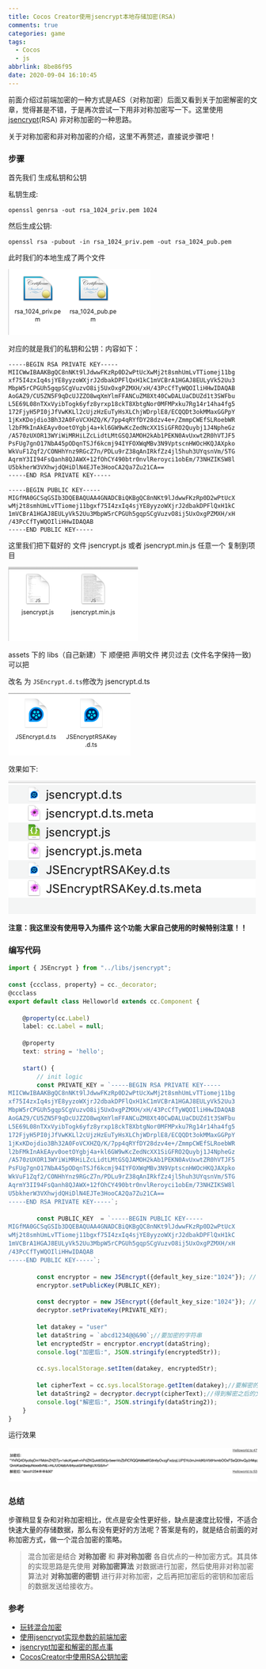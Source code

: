 ```yaml
---
title: Cocos Creator使用jsencrypt本地存储加密(RSA)
comments: true
categories: game
tags:
  - Cocos
  - js
abbrlink: 8be86f95
date: 2020-09-04 16:10:45
---
```


前面介绍过前端加密的一种方式是AES（对称加密）后面又看到关于加密解密的文章，觉得甚是不错，于是再次尝试一下用非对称加密写一下。这里使用[jsencrypt](https://github.com/travist/jsencrypt)(RSA) 非对称加密的一种思路。 
<!--more-->
关于对称加密和非对称加密的介绍，这里不再赘述，直接说步骤吧！

### 步骤

首先我们 生成私钥和公钥

私钥生成:

```shell
openssl genrsa -out rsa_1024_priv.pem 1024
```

然后生成公钥:

```shell
openssl rsa -pubout -in rsa_1024_priv.pem -out rsa_1024_pub.pem
```

此时我们的本地生成了两个文件

![image-20200904161632411](Cocos-Creator使用jsencrypt本地存储加密-RSA/image-20200904161632411.png)

对应的就是我们的私钥和公钥：内容如下：

```text
-----BEGIN RSA PRIVATE KEY-----
MIICWwIBAAKBgQC8nNKt9lJdwwFKzRp0D2wPtUcXwMj2t8smhUmLvTTiomej11bg
xf75I4zxIq4sjYE8yyzoWXjrJ2dbakDPFlQxH1kC1mVCBrA1HGAJ8EULyVk52Uu3
MbpW5rCPGUh5gqpSCgVuzvO8ij5UxOxgPZMXH/xH/43PcCfTyWQOIliHHwIDAQAB
AoGAZ9/CU5ZN5F9qDcUJZZO8wqXmYlmFFANCuZM8Xt40CwDALUaCDUZd1t3SWFbu
L5E69L08nTXxVyibTogk6yfz8yrxp18ckT8XbtgNor0MFMPxku7Rg14r14ha4fg5
172FjyH5PI0jJfVwKKLl2cUjzHzEuTyHsXLChjWDrplE8/ECQQDt3okMMaxGGPpY
1jKxKDojdio3Bh32A0FoVCXHZQ/K/7pp4qRYfDY28dzv4e+/ZmmpCWEfSLRoebWR
l2bFMkInAkEAyv0oetOYgbj4a+kl6GW9wKcZedNcXX1SiGFRO2Quybj1J4NpheGz
/A570zUXOR13WYiWiMRHiLZcLidtLMtGSQJAMOH2kAb1PEKN0AvUxwtZR0hVTJF5
PsFUg7gnO17NbA45pODqnTSJf6kcmj94IYFOXWqMBv3N9VptscnHWOcHKQJAXpko
WkVuF1Zqf2/CONHhYnz9RGcZ7n/PDLu9rZ38qAnIRkfZz4jl5huh3UYqsnVm/5TG
AqrmY3II94FsQanh8QJAWX+12fOhCY490btr0nvlReroyci1obEm/73NHZIKSW8l
U5bkherW3VXhwjdQHiDlN4EJTe3HooCA2Qa7Zu21CA==
-----END RSA PRIVATE KEY-----
```

```text
-----BEGIN PUBLIC KEY-----
MIGfMA0GCSqGSIb3DQEBAQUAA4GNADCBiQKBgQC8nNKt9lJdwwFKzRp0D2wPtUcX
wMj2t8smhUmLvTTiomej11bgxf75I4zxIq4sjYE8yyzoWXjrJ2dbakDPFlQxH1kC
1mVCBrA1HGAJ8EULyVk52Uu3MbpW5rCPGUh5gqpSCgVuzvO8ij5UxOxgPZMXH/xH
/43PcCfTyWQOIliHHwIDAQAB
-----END PUBLIC KEY-----
```

这里我们把下载好的 文件 jsencrypt.js 或者 jsencrypt.min.js 任意一个 复制到项目

![image-20200904170304784](Cocos-Creator使用jsencrypt本地存储加密-RSA/image-20200904170304784.png)

assets 下的 libs（自己新建）下 顺便把 声明文件 拷贝过去 (文件名字保持一致)可以把

 改名 为 `JSEncrypt.d.ts`修改为 jsencrypt.d.ts

![image-20200904171618152](Cocos-Creator使用jsencrypt本地存储加密-RSA/image-20200904171618152.png)

效果如下:

![image-20200904172019485](Cocos-Creator使用jsencrypt本地存储加密-RSA/image-20200904172019485.png)

**注意：我这里没有使用导入为插件 这个功能 大家自己使用的时候特别注意！！**

### 编写代码

```typescript
import { JSEncrypt } from "../libs/jsencrypt";

const {ccclass, property} = cc._decorator;
@ccclass
export default class Helloworld extends cc.Component {

    @property(cc.Label)
    label: cc.Label = null;

    @property
    text: string = 'hello';

    start() {
        // init logic
        const PRIVATE_KEY = `-----BEGIN RSA PRIVATE KEY-----
MIICWwIBAAKBgQC8nNKt9lJdwwFKzRp0D2wPtUcXwMj2t8smhUmLvTTiomej11bg
xf75I4zxIq4sjYE8yyzoWXjrJ2dbakDPFlQxH1kC1mVCBrA1HGAJ8EULyVk52Uu3
MbpW5rCPGUh5gqpSCgVuzvO8ij5UxOxgPZMXH/xH/43PcCfTyWQOIliHHwIDAQAB
AoGAZ9/CU5ZN5F9qDcUJZZO8wqXmYlmFFANCuZM8Xt40CwDALUaCDUZd1t3SWFbu
L5E69L08nTXxVyibTogk6yfz8yrxp18ckT8XbtgNor0MFMPxku7Rg14r14ha4fg5
172FjyH5PI0jJfVwKKLl2cUjzHzEuTyHsXLChjWDrplE8/ECQQDt3okMMaxGGPpY
1jKxKDojdio3Bh32A0FoVCXHZQ/K/7pp4qRYfDY28dzv4e+/ZmmpCWEfSLRoebWR
l2bFMkInAkEAyv0oetOYgbj4a+kl6GW9wKcZedNcXX1SiGFRO2Quybj1J4NpheGz
/A570zUXOR13WYiWiMRHiLZcLidtLMtGSQJAMOH2kAb1PEKN0AvUxwtZR0hVTJF5
PsFUg7gnO17NbA45pODqnTSJf6kcmj94IYFOXWqMBv3N9VptscnHWOcHKQJAXpko
WkVuF1Zqf2/CONHhYnz9RGcZ7n/PDLu9rZ38qAnIRkfZz4jl5huh3UYqsnVm/5TG
AqrmY3II94FsQanh8QJAWX+12fOhCY490btr0nvlReroyci1obEm/73NHZIKSW8l
U5bkherW3VXhwjdQHiDlN4EJTe3HooCA2Qa7Zu21CA==
-----END RSA PRIVATE KEY-----`;

        const PUBLIC_KEY  = `-----BEGIN PUBLIC KEY-----
MIGfMA0GCSqGSIb3DQEBAQUAA4GNADCBiQKBgQC8nNKt9lJdwwFKzRp0D2wPtUcX
wMj2t8smhUmLvTTiomej11bgxf75I4zxIq4sjYE8yyzoWXjrJ2dbakDPFlQxH1kC
1mVCBrA1HGAJ8EULyVk52Uu3MbpW5rCPGUh5gqpSCgVuzvO8ij5UxOxgPZMXH/xH
/43PcCfTyWQOIliHHwIDAQAB
-----END PUBLIC KEY-----`;

        const encryptor = new JSEncrypt({default_key_size:"1024"}); // RSA加密器
        encryptor.setPublicKey(PUBLIC_KEY);

        const decryptor = new JSEncrypt({default_key_size:"1024"}); // RSA解密器
        decryptor.setPrivateKey(PRIVATE_KEY);

        let datakey = "user"
        let dataString = `abcd1234@@&90`;//要加密的字符串
        let encryptedStr = encryptor.encrypt(dataString);
        console.log("加密后:", JSON.stringify(encryptedStr));

        cc.sys.localStorage.setItem(datakey, encryptedStr);

        let cipherText = cc.sys.localStorage.getItem(datakey);//要解密的文本
        let dataString2 = decryptor.decrypt(cipherText);//得到解密之后的文本
        console.log("解密后:", JSON.stringify(dataString2));
    }
}


```

运行效果

![image-20200904172601915](Cocos-Creator使用jsencrypt本地存储加密-RSA/image-20200904172601915.png)

### 总结

步骤稍显复杂和对称加密相比，优点是安全性更好些，缺点是速度比较慢，不适合快速大量的存储数据，那么有没有更好的方法呢？答案是有的，就是结合前面的对称加密方式，做一个混合加密的策略。

> 混合加密是结合 **对称加密** 和 **非对称加密** 各自优点的一种加密方式。其具体的实现思路是先使用 **对称加密算法** 对数据进行加密，然后使用非对称加密算法对 **对称加密的密钥** 进行非对称加密，之后再把加密后的密钥和加密后的数据发送给接收方。

### 参考

- [玩转混合加密](https://segmentfault.com/a/1190000023328344)
- [使用jsencrypt实现参数的前端加密](https://www.jianshu.com/p/3da3d81e1572)
- [jsencrypt加密和解密的那点事](https://www.jianshu.com/p/ccf6d3f6be1a)
- [CocosCreator中使用RSA公钥加密](https://segmentfault.com/a/1190000015799854)

